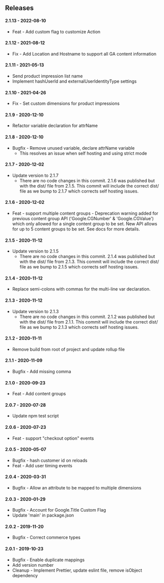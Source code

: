 ## Releases

#### 2.1.13 - 2022-08-10
 -   Feat - Add custom flag to customize Action

#### 2.1.12 - 2021-08-12
-   Fix - Add Location and Hostname to support all GA content information

#### 2.1.11 - 2021-05-13
-   Send product impression list name
-   Implement hashUserId and externalUserIdentityType settings

#### 2.1.10 - 2021-04-26
-   Fix - Set custom dimensions for product impressions

#### 2.1.9 - 2020-12-10
-   Refactor variable declaration for attrName

#### 2.1.8 - 2020-12-10
-   Bugfix - Remove unused variable, declare attrName variable 
      - This resolves an issue when self hosting and using strict mode

#### 2.1.7 - 2020-12-02
-   Update version to 2.1.7
      - There are no code changes in this commit. 2.1.6 was published but with the dist/ file from 2.1.5. This commit will include the correct dist/ file as we bump to 2.1.7 which corrects self hosting issues.

#### 2.1.6 - 2020-12-02
- Feat - support multiple content groups
      - Deprecation warning added for previous content group API ('Google.CGNumber' & 'Google.CGValue') which only allowed for a single content group to be set.  New API allows for up to 5 content groups to be set.  See docs for more details.

#### 2.1.5 - 2020-11-12
-   Update version to 2.1.5
      - There are no code changes in this commit. 2.1.4 was published but with the dist/ file from 2.1.3. This commit will include the correct dist/ file as we bump to 2.1.5 which corrects self hosting issues.


#### 2.1.4 - 2020-11-12

-   Replace semi-colons with commas for the multi-line var declaration.

#### 2.1.3 - 2020-11-12

-   Update version to 2.1.3
      - There are no code changes in this commit. 2.1.2 was published but with the dist/ file from 2.1.1. This commit will include the correct dist/ file as we bump to 2.1.3 which corrects self hosting issues.

#### 2.1.2 - 2020-11-11

-   Remove build from root of project and update rollup file

#### 2.1.1 - 2020-11-09

-   Bugfix - Add missing comma

#### 2.1.0 - 2020-09-23

-   Feat - Add content groups

#### 2.0.7 - 2020-07-28

-   Update npm test script

#### 2.0.6 - 2020-07-23

-   Feat - support "checkout option" events

#### 2.0.5 - 2020-05-07

-   Bugfix - hash customer id on reloads
-   Feat - Add user timing events

#### 2.0.4 - 2020-03-31

-   Bugfix - Allow an attribute to be mapped to multiple dimensions

#### 2.0.3 - 2020-01-29

-   Bugfix - Account for Google.Title Custom Flag
-   Update 'main' in package.json

#### 2.0.2 - 2019-11-20

-   Bugfix - Correct commerce types

#### 2.0.1 - 2019-10-23

-   Bugfix - Enable duplicate mappings
-   Add version number
-   Cleanup - Implement Prettier, update eslint file, remove isObject dependency

